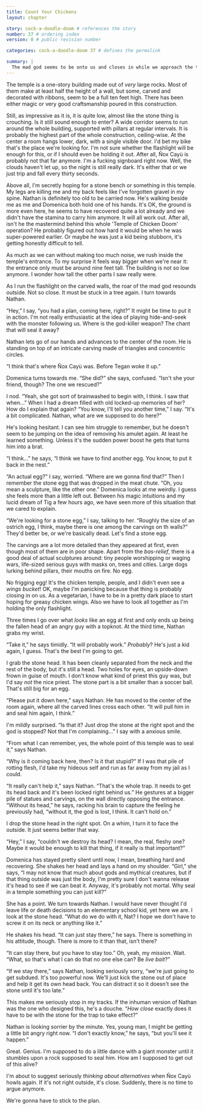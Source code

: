 ```yaml
---
title: Count Your Chickens
layout: chapter

story: cock-a-doodle-doom # references the story
number: 37 # ordering index
version: 0 # public revision number

categories: cock-a-doodle-doom 37 # defines the permalink

summary: |
  The mad god seems to be onto us and closes in while we approach the temple at the peak of *El Pollo*.
---
```

The temple is a one-story building made out of *very* large rocks. Most of them make at least half the height of a wall, but some, carved and decorated with ribbons, seem to be a full ten feet high. There has been either magic or very good craftsmanship poured in this construction.

Still, as impressive as it is, it is quite low, almost like the stone thing is crouching. Is it still sound enough to enter? A wide corridor seems to run around the whole building, supported with pillars at regular intervals. It is probably the highest part of the whole construction, ceiling-wise. At the center a room hangs lower, dark, with a single visible door. I'd bet my bike that's the place we're looking for. I'm not sure whether the flashlight will be enough for this, or if I should even be holding it out. After all, Ñox Cayù is probably not that far anymore. I'm a fucking signboard right now. Well, the clouds haven't let up, so the night is still really dark. It's either that or we just trip and fall every thirty seconds.

Above all, I'm secretly hoping for a stone bench or something in this temple. My legs are killing me and my back feels like I've forgotten gravel in my spine. Nathan is definitely too old to be carried now. He's walking beside me as me and Domenica both hold one of his hands. It's OK, the ground is more even here, he seems to have recovered quite a lot already and we didn't have the stamina to carry him anymore. It will all work out. After all, isn't he the mastermind behind this whole 'Temple of Chicken Doom' operation? He probably figured out how hard it would be when he was super-powered earlier. Or maybe he was just a kid being stubborn, it's getting honestly difficult to tell.

As much as we can without making too much noise, we rush inside the temple's entrance. To my surprise it feels way bigger when we're near it: the entrance only must be around nine feet tall. The building is not so low anymore. I wonder how tall the other parts I saw really were.

As I run the flashlight on the carved walls, the roar of the mad god resounds outside. Not so close. It must be stuck in a tree again. I turn towards Nathan.

“Hey,” I say, “you had a plan, coming here, right?” It might be time to put it in action. I'm not really enthusiastic at the idea of playing hide-and-seek with the monster following us. Where is the god-killer weapon? The chant that will seal it away?

Nathan lets go of our hands and advances to the center of the room. He is standing on top of an intricate carving made of triangles and concentric circles.

“I think that's where Ñox Cayù was. Before Tegan woke it up.”

Domenica turns towards me. “She did?” she says, confused. “Isn't she your friend, though? The one we rescued?”

I nod. “Yeah, she got sort of brainwashed to begin with, I think. I saw that when…” When I had a dream filled with old locked-up memories of her? How do I explain that again? “You know, I'll tell you another time,” I say. “It's a bit complicated. Nathan, what are we supposed to do here?”

He's looking hesitant. I can see him struggle to remember, but he doesn't seem to be jumping on the idea of removing his amulet again. At least he learned something. Unless it's the sudden power boost he gets that turns him into a brat.

“I think…” he says, “I think we have to find another egg. You know, to put it back in the nest.”

“An actual egg?” I say, worried. “Where are we gonna find that?” Then I remember the stone egg that was dropped in the meat chute. “Oh, you mean a sculpture, like the other one.” Domenica looks at me weirdly. I guess she feels more than a little left out. Between his magic intuitions and my lucid dream of Tig a few hours ago, we have seen more of this situation that we cared to explain.

“We're looking for a stone egg,” I say, talking to her. “Roughly the size of an ostrich egg, I think, maybe there is one among the carvings on th walls?” They'd better be, or we're basically dead. Let's find a stone egg.

The carvings are a lot more detailed than they appeared at first, even though most of them are in poor shape. Apart from the *bas-relief*, there is a good deal of actual sculptures around: tiny people worshipping or waging wars, life-sized serious guys with masks on, trees and cities. Large dogs lurking behind pillars, their mouths on fire. No egg.

No frigging egg! It's the chicken temple, people, and I didn't even see a *wings bucket*! OK, maybe I'm panicking because that thing is probably closing in on us. As a vegetarian, I have to be in a pretty dark place to start hoping for greasy chicken wings. Also we have to look all together as I'm holding the only flashlight.

Three times I go over what *looks* like an egg at first and only ends up being the fallen head of an angry guy with a topknot. At the third time, Nathan grabs my wrist.

“Take it,” he says timidly. “It will probably work.” *Probably*? He's just a kid again, I guess. That's the best I'm going to get.

I grab the stone head. It has been cleanly separated from the neck and the rest of the body, but it's still a head. Two holes for eyes, an upside-down frown in guise of mouth. I don't know what kind of priest this guy was, but I'd say *not* the nice priest. The stone part is a bit smaller than a soccer ball. That's still big for an egg.

“Please put it down here,” says Nathan. He has moved to the center of the room again, where all the carved lines cross each other. “It will pull him in and seal him again, I think.”

I'm mildly surprised. “Is that it? Just drop the stone at the right spot and the god is stopped? Not that I'm complaining…” I say with a anxious smile.

“From what I can remember, yes, the whole point of this temple was to seal it,” says Nathan.

“Why is it coming back here, then? Is it that stupid?” If I was that pile of rotting flesh, I'd take my hideous self and run as far away from my jail as I could.

“It really can't help it,” says Nathan. “That's the whole trap. It needs to get its head back and it's been locked right behind us.” He gestures at a bigger pile of statues and carvings, on the wall directly opposing the entrance. “Without its head,” he says, racking his brain to capture the feeling he previously had, “without it, the god is lost, I think. It can't hold on.”

I drop the stone head in the right spot. On a whim, I turn it to face the outside. It just seems better that way.

“Hey,” I say, “couldn't we destroy its head? I mean, the real, fleshy one? Maybe it would be enough to kill that thing, if it really is that important?”

Domenica has stayed pretty silent until now, I mean, breathing hard and recovering. She shakes her head and lays a hand on my shoulder. “Girl,” she says, “I may not know that much about gods and mythical creatures, but if that thing outside was just the body, I'm pretty sure I don't wanna release it's head to see if we can beat it. Anyway, it's probably not mortal. Why seal in a temple something you can just kill?”

She has a point. We turn towards Nathan. I would have never thought I'd leave life or death decisions to an elementary school kid, yet here we are. I look at the stone head. “What do we do with it, Nat? I hope we don't have to screw it on its neck or anything like it.”

He shakes his head. “It can just stay there,” he says. There is something in his attitude, though. There is more to it than that, isn't there?

“It can stay there, but you have to stay too.” Oh, yeah, my *mission*. Wait. “What, so that's what I can do that no one else can? Be *live bait*?”

“If we stay there,” says Nathan, looking seriously sorry, “we're just going to get subdued. It's too powerful now. We'll just kick the stone out of place and help it get its own head back. You can distract it so it doesn't see the stone until it's too late.”

This makes me seriously stop in my tracks. If the inhuman version of Nathan was the one who designed this, he's a douche. “*How close* exactly does it have to be with the stone for the trap to take effect?”

Nathan is looking sorrier by the minute. Yes, young man, I might be getting a little bit angry right now. “I don't exactly know,” he says, “but you'll see it happen.”

Great. Genius. I'm supposed to do a little dance with a giant monster until it stumbles upon a rock supposed to seal him. How am I supposed to get out of this alive?

I'm about to suggest seriously *thinking about alternatives* when Ñox Cayù howls again. If it's not right outside, it's close. Suddenly, there is no time to argue anymore.

We're gonna have to stick to the plan.
